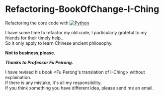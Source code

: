 # Refactoring-BookOfChange-I-Ching
Refactoring the core code with 
[![Python](https://img.shields.io/badge/Python-3%2B-blue.svg)](https://www.python.org)


I have some time to refactor my old code, I particularly grateful to my friends for their timely help..<br>
So it only apply to learn Chinese ancient philosophy.<br>

**Not to business,please.**

***Thanks to Professor Fu Peirong.***

I have revised his book <Fu Perong's translation of I-Ching> without explaination.<br>
If there is any mistake, it's all my responsibility.<br>
If you think something you have different idea, please send me an email.<br>
